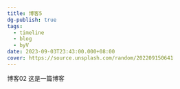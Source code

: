```yaml
---
title: 博客5
dg-publish: true
tags:
  - timeline
  - blog
  - byV
date: 2023-09-03T23:43:00.000+08:00
cover: https://source.unsplash.com/random/202209150641
---
```

<span 
class='ob-timelines' 
data-date='2023-09-03-23' 
data-title='博客02' 
data-img = 'https://source.unsplash.com/random/202209150641'
data-type='range'
data-end='2023-09-15-09'> 
博客02
</span>
这是一篇博客